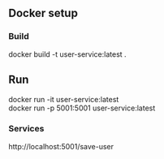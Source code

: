 ## Docker setup

### Build
docker build -t user-service:latest  .

## Run
docker run  -it user-service:latest  
docker run -p 5001:5001 user-service:latest

### Services
http://localhost:5001/save-user
